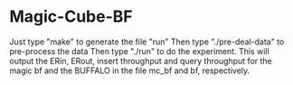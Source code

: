 # Magic-Cube-BF
Just type "make" to generate the file "run"
Then type "./pre-deal-data" to pre-process the data
Then type "./run" to do the experiment. This will output the ERin, ERout, insert throughput and query throughput for the magic bf and the BUFFALO in the file mc_bf and bf, respectively.


